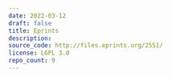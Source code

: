 ```yaml
---
date: 2022-03-12
draft: false
title: Eprints
description:
source_code: http://files.eprints.org/2551/
license: LGPL 3.0
repo_count: 9
---
```


